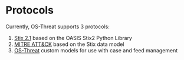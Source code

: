 # Protocols

Currently, OS-Threat supports 3 protocols:
1. [Stix 2.1](stix21/_orig.md) based on the OASIS Stix2 Python Library
2. [MITRE ATT&CK](attack/_orig.md) based on the Stix data model
3. [OS-Threat](os_threat/_orig.md) custom models for use with case and feed management

